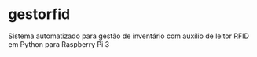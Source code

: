 # gestorfid
Sistema automatizado para gestão de inventário com auxílio de leitor RFID em Python para Raspberry Pi 3
